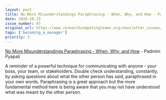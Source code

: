 ```yaml
---
layout: post
title: No More Misunderstandings Paraphrasing - When, Why, and How - Padmini Pyapali
date: 2020-10-23
issue_number: 47
original_url: https://www.researchcomputingteams.org/newsletter_issues/0047
tags: ['becoming_a_manager']
priority: 3
---
```


<!-- markdownlint-disable MD033 -->
<!-- markdownlint-disable MD041 -->
<!-- markdownlint-disable MD049 -->

[No More Misunderstandings Paraphrasing - When, Why, and How](https://smallbigideas.substack.com/p/no-more-misunderstandings) - Padmini Pyapali

A reminder of a powerful technique for communicating with anyone - your boss, your team, or stakeholders. Double check understanding, constantly, by asking questions about what the other person has said, paraphrased in your own words. Paraphrasing is a great approach but the more fundamental method here is being aware that you may not have understood what was meant by the other person.
